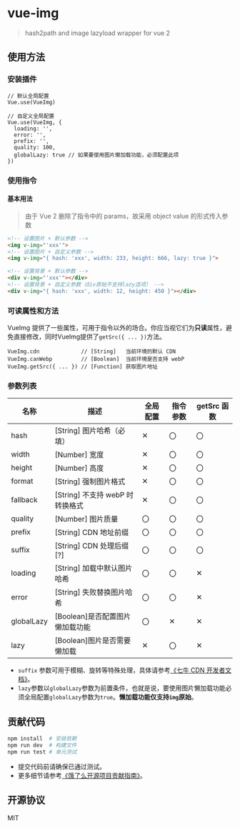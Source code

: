 # vue-img

> hash2path and image lazyload wrapper for vue 2

## 使用方法

### 安装插件

```JS
// 默认全局配置
Vue.use(VueImg)

// 自定义全局配置
Vue.use(VueImg, {
  loading: '',
  error: '',
  prefix: '',
  quality: 100,
  globalLazy: true // 如果要使用图片懒加载功能，必须配置此项
})
```

### 使用指令

#### 基本用法

> 由于 Vue 2 删除了指令中的 params，故采用 object value 的形式传入参数

```HTML
<!-- 设置图片 + 默认参数 -->
<img v-img="'xxx'">
<!-- 设置图片 + 自定义参数 -->
<img v-img="{ hash: 'xxx', width: 233, height: 666, lazy: true }">

<!-- 设置背景 + 默认参数 -->
<div v-img="'xxx'"></div>
<!-- 设置背景 + 自定义参数（div原始不支持lazy选项） -->
<div v-img="{ hash: 'xxx', width: 12, height: 450 }"></div>
```

### 可读属性和方法

VueImg 提供了一些属性，可用于指令以外的场合。你应当视它们为**只读**属性，避免直接修改，同时VueImg提供了`getSrc({ ... })`方法。

```JS
VueImg.cdn             // [String]   当前环境的默认 CDN
VueImg.canWebp         // [Boolean]  当前环境是否支持 webP
VueImg.getSrc({ ... }) // [Function] 获取图片地址
```

### 参数列表

| 名称         | 描述                      | 全局配置 | 指令参数 | getSrc 函数 |
| ---------- | ----------------------- | ---- | ---- | --------- |
| hash       | [String] 图片哈希（必填）       | ✕    | 〇    | 〇         |
| width      | [Number] 宽度             | ✕    | 〇    | 〇         |
| height     | [Number] 高度             | ✕    | 〇    | 〇         |
| format     | [String] 强制图片格式         | ✕    | 〇    | 〇         |
| fallback   | [String] 不支持 webP 时转换格式 | ✕    | 〇    | 〇         |
| quality    | [Number] 图片质量           | 〇    | 〇    | 〇         |
| prefix     | [String] CDN 地址前缀       | 〇    | 〇    | 〇         |
| suffix     | [String] CDN 处理后缀 [?]   | 〇    | 〇    | 〇         |
| loading    | [String] 加载中默认图片哈希      | 〇    | 〇    | ✕         |
| error      | [String] 失败替换图片哈希       | 〇    | 〇    | ✕         |
| globalLazy | [Boolean]是否配置图片懒加载功能    | 〇    | ✕    | ✕         |
| lazy       | [Boolean]图片是否需要懒加载      | ✕    | 〇    | ✕         |

- `suffix` 参数可用于模糊、旋转等特殊处理，具体请参考[《七牛 CDN 开发者文档》](http://developer.qiniu.com/code/v6/api/kodo-api/image/imagemogr2.html)。
- `lazy`参数以`globalLazy`参数为前置条件，也就是说，要使用图片懒加载功能必须全局配置`globalLazy`参数为`true`。**懒加载功能仅支持`img`原始**。

## 贡献代码

```bash
npm install  # 安装依赖
npm run dev  # 构建文件
npm run test # 单元测试
```

- 提交代码前请确保已通过测试。
- 更多细节请参考[《饿了么开源项目贡献指南》](https://github.com/ElemeFE/vue-img/blob/master/.github/CONTRIBUTING_zh-cn.md)。

## 开源协议

MIT
